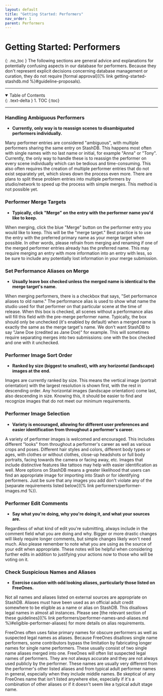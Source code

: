 ```yaml
---
layout: default
title: "Getting Started: Performers"
nav_order: 1
parent: Performers
---
```


# **Getting Started: Performers**
{: .no_toc }
The following sections are general advice and explanations for potentially confusing aspects in our database for performers. Because they don't represent explicit decisions concerning database management or curation, they do not require [formal approval]({% link getting-started-stashdb.md %}#guideline-proposals).

***

<details open markdown="block">
  <summary>
    Table of Contents
  </summary>
  {: .text-delta }
1. TOC
{:toc}
</details>

***

### Handling Ambiguous Performers
- **Currently, only way is to reassign scenes to disambiguated performers individually.**

Many performer entries are considered "ambiguous", with multiple performers sharing the same entry on StashDB. This happens most often with single names with no last name or initial, for example "Anna" or "Tony". Currently, the only way to handle these is to reassign the performer on every scene individually which can be tedious and time-consuming. This also often requires the creation of multiple performer entries that do not exist separately yet, which slows down the process even more. There are plans to split these problem entries into multiple performers by studio/network to speed up the process with simple merges. This method is not possible yet.

### Performer Merge Targets
- **Typically, click "Merge" on the entry with the performer name you'd like to keep.**

When merging, click the blue "Merge" button on the performer entry you would like to keep. This will be the "merge target." Best practice is to use the entry with the preferred primary name as your merge target when possible. In other words, please refrain from merging and renaming if one of the merged performer entries already has the preferred name. This may require merging an entry with more information into an entry with less, so be sure to include any potentially lost information in your merge submission.

### Set Performance Aliases on Merge
- **Usually leave box checked unless the merged name is identical to the merge target's name.**

When merging performers, there is a checkbox that says, "Set performance aliases to old name." The performance alias is used to show what name the studio used for that performer on that particular scene at the time of release. When this box is checked, all scenes without a performance alias will fill this field with the pre-merge performer name. Typically, the box should only be unchecked (it's enabled by default) when a merged name is exactly the same as the merge target's name. We don't want StashDB to say "Jane Doe (credited as Jane Doe)" for example. This will sometimes require separating merges into two submissions: one with the box checked and one with it unchecked.

### Performer Image Sort Order
- **Ranked by size (biggest to smallest), with any horizontal (landscape) images at the end.**

Images are currently ranked by size. This means the vertical image (portrait orientation) with the largest resolution is shown first, with the rest in descending order. Any horizontal images (landscape orientation) come last, also descending in size. Knowing this, it should be easier to find and recognize images that do not meet our minimum requirements.

### Performer Image Selection
- **Variety is encouraged, allowing for different user preferences and easier identification from throughout a performer's career.**

A variety of performer images is welcomed and encouraged. This includes different "looks" from throughout a performer's career as well as various crops and poses. Different hair styles and colors, different body types or ages, with clothes or without clothes, close-up headshots or full body portraits, facing towards the camera or facing away, etc. Images that include distinctive features like tattoos may help with easier identification as well. More options on StashDB means a greater likelihood that users can find an appropriate image for importing into Stash or for identifying performers. Just be sure that any images you add don't violate any of the [separate requirements listed below]({% link performers/performer-images.md %}).

### Performer Edit Comments
- **Say what you're doing, why you're doing it, and what your sources are.**

Regardless of what kind of edit you're submitting, always include in the comment field what you are doing and why. Bigger or more drastic changes will likely require longer comments, but simple changes likely won't need much. Also please remember to note what you are using as the source of your edit when appropriate. These notes will be helpful when considering further edits in addition to justifying your actions now to those who will be voting on it.

### Check Suspicious Names and Aliases
- **Exercise caution with odd looking aliases, particularly those listed on FreeOnes.**

Not all names and aliases listed on external sources are appropriate on StashDB. Aliases must have been used as an official adult credit somewhere to be eligible as a name or alias on StashDB. This disallows legal names in almost all instances. Please see [the relevant section of these guidelines]({% link performers/performer-names-and-aliases.md %}#eligible-performer-aliases) for more details on alias requirements.

FreeOnes often uses false primary names for obscure performers as well as suspected legal names as aliases. Because FreeOnes disallows single name performers, some contributors bypass the limitation by fabricating longer names for single name performers. These usually consist of two single name aliases merged into one. FreeOnes will often list suspected legal names of performers. They are not always accurate and they are not always used publicly by the performer. These names are usually very different from the performer's other listed aliases and from typical adult performer names in general, especially when they include middle names. Be skeptical of any FreeOnes name that isn't listed anywhere else, especially if it's a combination of other aliases or if it doesn't seem like a typical adult stage name.